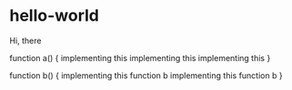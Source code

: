 # hello-world

Hi, there

function a() {
	implementing this
	implementing this
	implementing this
}

function b() {
	implementing this function
	b
	implementing this function
	b
}
